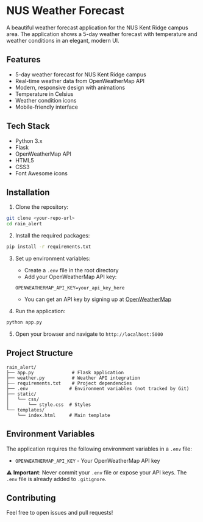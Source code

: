 # NUS Weather Forecast

A beautiful weather forecast application for the NUS Kent Ridge campus area. The application shows a 5-day weather forecast with temperature and weather conditions in an elegant, modern UI.

## Features

- 5-day weather forecast for NUS Kent Ridge campus
- Real-time weather data from OpenWeatherMap API
- Modern, responsive design with animations
- Temperature in Celsius
- Weather condition icons
- Mobile-friendly interface

## Tech Stack

- Python 3.x
- Flask
- OpenWeatherMap API
- HTML5
- CSS3
- Font Awesome icons

## Installation

1. Clone the repository:
```bash
git clone <your-repo-url>
cd rain_alert
```

2. Install the required packages:
```bash
pip install -r requirements.txt
```

3. Set up environment variables:
   - Create a `.env` file in the root directory
   - Add your OpenWeatherMap API key:
   ```
   OPENWEATHERMAP_API_KEY=your_api_key_here
   ```
   - You can get an API key by signing up at [OpenWeatherMap](https://openweathermap.org/api)

4. Run the application:
```bash
python app.py
```

5. Open your browser and navigate to `http://localhost:5000`

## Project Structure

```
rain_alert/
├── app.py              # Flask application
├── weather.py          # Weather API integration
├── requirements.txt    # Project dependencies
├── .env               # Environment variables (not tracked by Git)
├── static/
│   └── css/
│       └── style.css  # Styles
└── templates/
    └── index.html     # Main template
```

## Environment Variables

The application requires the following environment variables in a `.env` file:
- `OPENWEATHERMAP_API_KEY` - Your OpenWeatherMap API key

⚠️ **Important**: Never commit your `.env` file or expose your API keys. The `.env` file is already added to `.gitignore`.

## Contributing

Feel free to open issues and pull requests! 